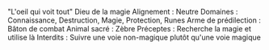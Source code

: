 "L'oeil qui voit tout"
Dieu de la magie
Alignement : Neutre
Domaines : Connaissance, Destruction, Magie, Protection, Runes
Arme de prédilection : Bâton de combat
Animal sacré : Zèbre
Préceptes : Recherche la magie et utilise là
Interdits : Suivre une voie non-magique plutôt qu'une voie magique

